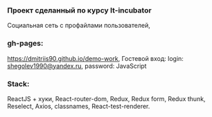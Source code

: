 ### Проект сделанный по курсу It-incubator
Социальная сеть с профайлами пользователей,

### gh-pages:
https://dmitriis90.github.io/demo-work,
Гостевой вход:
login: shegolev1990@yandex.ru,
password: JavaScript

### Stack:

ReactJS + хуки,
React-router-dom,
Redux,
Redux form,
Redux thunk,
Reselect,
Axios,
classnames,
React-test-renderer.
